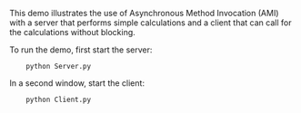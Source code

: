 This demo illustrates the use of Asynchronous Method Invocation (AMI)
with a server that performs simple calculations and a client that can
call for the calculations without blocking.

To run the demo, first start the server:

        python Server.py

In a second window, start the client:

        python Client.py